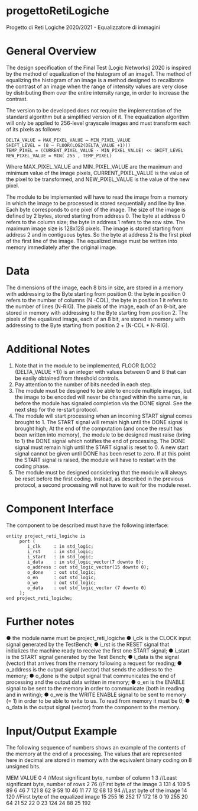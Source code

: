 # progettoRetiLogiche
Progetto di Reti Logiche 2020/2021 - Equalizzatore di immagini

# General Overview

The design specification of the Final Test (Logic Networks) 2020 is inspired by the method of equalization of the histogram of an image1.
The method of equalizing the histogram of an image is a method designed to recalibrate the contrast of an image when the range of intensity values are very close by distributing them over the entire intensity range, in order to increase the contrast.

The version to be developed does not require the implementation of the standard algorithm but a simplified version of it. The equalization algorithm will only be applied to 256-level grayscale images and must transform each of its pixels as follows:

```
DELTA_VALUE = MAX_PIXEL_VALUE – MIN_PIXEL_VALUE
SHIFT_LEVEL = (8 – FLOOR(LOG2(DELTA_VALUE +1)))
TEMP_PIXEL = (CURRENT_PIXEL_VALUE - MIN_PIXEL_VALUE) << SHIFT_LEVEL NEW_PIXEL_VALUE = MIN( 255 , TEMP_PIXEL)
```

Where MAX_PIXEL_VALUE and MIN_PIXEL_VALUE are the maximum and minimum value of the image pixels, CURRENT_PIXEL_VALUE is the value of the pixel to be transformed, and NEW_PIXEL_VALUE is the value of the new pixel.

The module to be implemented will have to read the image from a memory in which the image to be processed is stored sequentially and line by line. Each byte corresponds to one pixel of the image.
The size of the image is defined by 2 bytes, stored starting from address 0. The byte at address 0 refers to the column size; the byte in address 1 refers to the row size. The maximum image size is 128x128 pixels.
The image is stored starting from address 2 and in contiguous bytes. So the byte at address 2 is the first pixel of the first line of the image.
The equalized image must be written into memory immediately after the original image.

# Data
The dimensions of the image, each 8 bits in size, are stored in a memory with addressing to the Byte starting from position 0: the byte in position 0 refers to the number of columns (N -COL), the byte in position 1 it refers to the number of lines (N-RIG).
The pixels of the image, each of an 8-bit, are stored in memory with addressing to the Byte starting from position 2.
The pixels of the equalized image, each of an 8 bit, are stored in memory with addressing to the Byte starting from position 2 + (N-COL * N-RIG).

# Additional Notes
1. Note that in the module to be implemented, FLOOR (LOG2 (DELTA_VALUE +1)) is an integer with values ​​between 0 and 8 that can be easily obtained from threshold controls.
2. Pay attention to the number of bits needed in each step.
3. The module must be designed to be able to encode multiple images, but the image to be encoded will never be changed within the same run, ie before the module has signaled completion via the DONE signal. See the
next step for the re-start protocol.
4. The module will start processing when an incoming START signal comes
brought to 1. The START signal will remain high until the DONE signal is brought high; At the end of the computation (and once the result has been written into memory), the module to be designed must raise (bring to 1) the DONE signal which notifies the end of processing. The DONE signal must remain high until the START signal is reset to 0. A new start signal cannot be given until DONE has been reset to zero. If at this point the START signal is raised, the module will have to restart with the coding phase.
5. The module must be designed considering that the module will always be reset before the first coding. Instead, as described in the previous protocol, a second processing will not have to wait for the module reset.

# Component Interface
The component to be described must have the following interface:
```
entity project_reti_logiche is
     port (
        i_clk     : in std_logic;
        i_rst     : in std_logic;
        i_start   : in std_logic;
        i_data    : in std_logic_vector(7 downto 0);
        o_address : out std_logic_vector(15 downto 0);
        o_done    : out std_logic;
        o_en      : out std_logic;
        o_we      : out std_logic;
        o_data    : out std_logic_vector (7 downto 0)
     );
end project_reti_logiche;

```

# Further notes
● the module name must be project_reti_logiche
● i_clk is the CLOCK input signal generated by the TestBench;
● i_rst is the RESET signal that initializes the machine ready to receive the first one START signal;
● i_start is the START signal generated by the Test Bench;
● i_data is the signal (vector) that arrives from the memory following a request for reading;
● o_address is the output signal (vector) that sends the address to the memory;
● o_done is the output signal that communicates the end of processing and the output data written in memory;
● o_en is the ENABLE signal to be sent to the memory in order to communicate (both in reading and in writing);
● o_we is the WRITE ENABLE signal to be sent to memory (= 1) in order to be able to write to us. To read from memory it must be 0;
● o_data is the output signal (vector) from the component to the memory.

# Input/Output Example
The following sequence of numbers shows an example of the contents of the memory at the end of a processing. The values ​​that are represented here in decimal are stored in memory with the equivalent binary coding on 8 unsigned bits.

MEM   VALUE 
0     4  //Most significant byte, number of column
1     3  //Least significant byte, number of rows
2     76 //First byte of the image
3     131 
4     109 
5     89 
6     46 
7     121 
8     62 
9     59 
10    46 
11    77 
12    68 
13    94   //Last byte of the image
14    120  //First byte of the equalized image
15    255 
16    252 
17    172 
18    0 
19    255
20    64 
21    52 
22    0 
23    124 
24    88 
25    192
